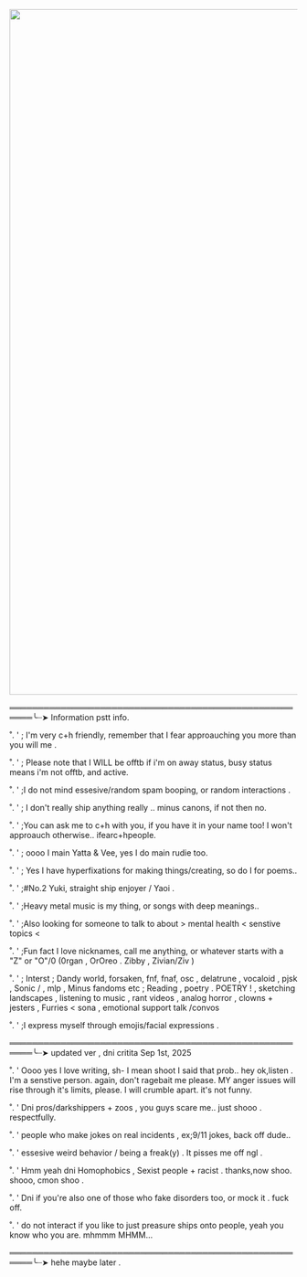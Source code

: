 <img src="blob:chrome-untrusted://media-app/f7e82504-851d-439b-8145-71db47d3d9cb" alt=""/><img width="1200" height="1200" alt="" src="https://github.com/user-attachments/assets/cfed962a-c5e4-4305-89f1-2e53c1b82500" />

══════════════════════════════════════════════════════╰┈➤ Information pstt info.

˚.  ' ; I'm very c+h friendly, remember that I fear approauching you more than you will me .

˚.  ' ; Please note that I WILL be offtb if i'm on away status, busy status means i'm not offtb, and active.

˚.  ' ;I do not mind essesive/random spam booping, or random interactions . 

˚.  ' ; I don't really ship anything really .. minus canons, if not then no.

˚.  ' ;You can ask me to c+h with you, if you have it in your name too! I won't approauch otherwise.. ifearc+hpeople.

˚.  ' ; oooo I main Yatta & Vee, yes I do main rudie too. 

˚.  ' ; Yes I have hyperfixations for making things/creating, so do I for poems..

˚.  ' ;#No.2 Yuki, straight ship enjoyer / Yaoi .

˚.  ' ;Heavy metal music is my thing, or songs with deep meanings..

˚.  ' ;Also looking for someone to talk to about > mental health < senstive topics < 

˚.  ' ;Fun fact I love nicknames, call me anything, or whatever starts with a "Z" or "O"/0 (0rgan , OrOreo . Zibby , Zivian/Ziv )

˚.  ' ; Interst ; Dandy world, forsaken, fnf, fnaf, osc , delatrune , vocaloid , pjsk , Sonic / , mlp  , Minus fandoms etc ; Reading , poetry . POETRY ! , sketching landscapes , listening to music , rant videos , analog horror , clowns + jesters , Furries < sona , emotional support talk /convos 

˚.  ' ;I express myself through emojis/facial expressions . 

══════════════════════════════════════════════════════╰┈➤ updated ver , dni critita  Sep 1st, 2025


˚.  ' Oooo yes I love writing, sh- I mean shoot I said that prob.. hey ok,listen . I'm a senstive person. again, don't ragebait me please. MY anger issues will rise through it's limits, please. I will crumble apart. it's not funny.  


 ˚.  ' Dni pros/darkshippers + zoos , you guys scare me.. just shooo . respectfully. 

 ˚.  ' people who make jokes on real incidents , ex;9/11 jokes, back off dude.. 

 ˚.  ' essesive weird behavior / being a freak(y) . It pisses me off ngl .

 ˚.  ' Hmm yeah dni Homophobics , Sexist people + racist . thanks,now shoo. shooo, cmon shoo . 

 ˚.  ' Dni if you're also one of those who fake disorders too, or mock it . fuck off. 

 ˚.  ' do not interact if you like to just preasure ships onto people, yeah you know who you are.  mhmmm MHMM...

 ══════════════════════════════════════════════════════╰┈➤  hehe maybe later . 


